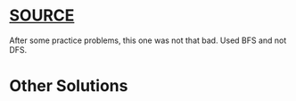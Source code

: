 # [ SOURCE ](https://www.hackerrank.com/challenges/tree-height-of-a-binary-tree/problem)

After some practice problems, this one was not that bad. Used BFS and not DFS.

# Other Solutions

